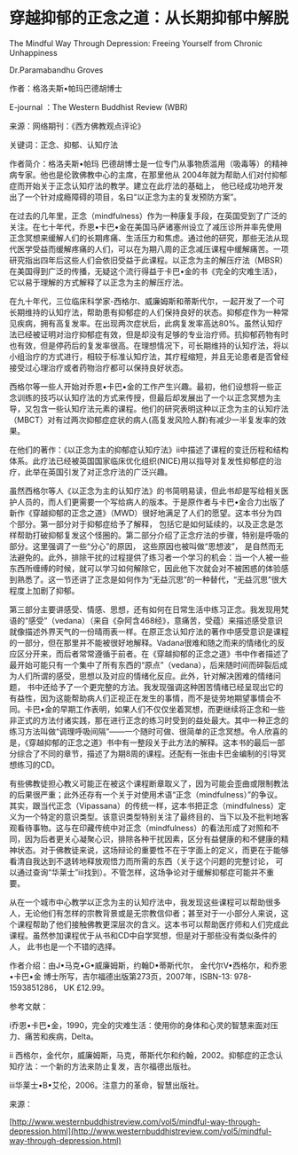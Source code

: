 # 穿越抑郁的正念之道：从长期抑郁中解脱

The Mindful Way Through Depression: Freeing Yourself from Chronic Unhappiness

Dr.Paramabandhu Groves

作者：格洛夫斯•帕玛巴德胡博士

E-journal ：The Western Buddhist Review \(WBR\)

来源：网络期刊：《西方佛教观点评论》

关键词：正念、抑郁、认知疗法

作者简介：格洛夫斯•帕玛 巴德胡博士是一位专门从事物质滥用（吸毒等）的精神病专家。他也是伦敦佛教中心的主席，在那里他从 2004年就为帮助人们对付抑郁症而开始关于正念认知疗法的教学。建立在此疗法的基础上， 他已经成功地开发出了一个针对成瘾障碍的项目，名曰“以正念为主的复发预防方案”。

在过去的几年里，正念（mindfulness）作为一种康复手段，在英国受到了广泛的关注。在七十年代，乔恩•卡巴•金在美国马萨诸塞州设立了减压诊所并率先使用正念冥想来缓解人们的长期疼痛、生活压力和焦虑。通过他的研究，那些无法从现代医学受益而缓解疼痛的人们，可以在为期八周的正念减压课程中缓解痛苦。一项研究指出四年后这些人们会依旧受益于此课程。以正念为主的解压疗法（MBSR）在美国得到广泛的传播，无疑这个流行得益于卡巴•金的书《完全的灾难生活》，它以易于理解的方式解释了以正念为主的解压疗法。

在九十年代，三位临床科学家-西格尔、威廉姆斯和蒂斯代尔，一起开发了一个可长期维持的认知疗法，帮助患有抑郁症的人们保持良好的状态。抑郁症作为一种常见疾病，拥有高复发率。在出现两次症状后，此病复发率高达80%。虽然认知疗法已经被证明对治疗抑郁症有效，但是却没有足够的专业治疗师。抗抑郁药物有时也有效，但是停药后的复发率很高。在理想情况下，可长期维持的认知疗法，将以小组治疗的方式进行，相较于标准认知疗法，其疗程缩短，并且无论患者是否曾经接受过心理治疗或者药物治疗都可以保持良好状态。

西格尔等一些人开始对乔恩•卡巴•金的工作产生兴趣。最初，他们设想将一些正念训练的技巧以认知疗法的方式来传授，但最后却发展出了一个以正念冥想为主导，又包含一些认知疗法元素的课程。他们的研究表明这种以正念为主的认知疗法（MBCT）对有过两次抑郁症症状的病人\(高复发风险人群\)有减少一半复发率的效果。

在他们的著作：《以正念为主的抑郁症认知疗法》ii中描述了课程的变迁历程和结构体系。此疗法已经被英国国家临床优化组织\(NICE\)用以指导对复发性抑郁症的治疗，此举在英国引发了对正念疗法的广泛兴趣。

虽然西格尔等人《以正念为主的认知疗法》的书简明易读，但此书却是写给相关医护人员的，而人们更需要一个写给病人的版本。于是原作者与卡巴•金合力出版了新作《穿越抑郁的正念之道》（MWD）很好地满足了人们的愿望。这本书分为四个部分。第一部分对于抑郁症给予了解释， 包括它是如何延续的，以及正念是怎样帮助打破抑郁复发这个怪圈的。第二部分介绍了正念疗法的步骤，特别是呼吸的部分。这里强调了一些“分心”的原因， 这些原因也被叫做“思想波”， 是自然而无法避免的。此外，排除干扰的过程提供了练习者一个学习的机会：当一个人被一些东西所缠缚的时候，就可以学习如何解除它，因此他下次就会对不被困惑的体验感到熟悉了。这一节还讲了正念是如何作为“无益沉思”的一种替代，“无益沉思”很大程度上加剧了抑郁。

第三部分主要讲感受、情感、思想，还有如何在日常生活中练习正念。我发现用梵语的“感受”（vedana）（来自《杂阿含468经》，意痛苦，受蕴）来描述感受意识就像描述外界天气的一份晴雨表一样。在原正念认知疗法的著作中感受意识是课程的一部分，但在那里并不能被很好地解释。Vadana很难和随之而来的情绪化的反应区分开来，而后者常常遵循于前者。在《穿越抑郁的正念之道》书中作者描述了最开始可能只有一个集中了所有东西的“原点”（vedana），后来随时间而碎裂后成为人们所谓的感受，思想以及对应的情绪化反应。此外，针对解决困难的情绪问题， 书中还给予了一个更完整的方法。我发现强调这种困苦情绪已经呈现出它的有益性，因为这能帮助病人们正视正在发生的事情，而不是徒劳地期望事情会不同。卡巴•金的早期工作表明，如果人们不仅仅坐着冥想，而更继续将正念和一些非正式的方法付诸实践，那在进行正念的练习时受到的益处最大。其中一种正念的练习方法叫做“调理呼吸间隔”——一个随时可做、很简单的正念冥想。令人欣喜的是，《穿越抑郁的正念之道》书中有一整段关于此方法的解释。这本书的最后一部分综合了不同的章节，描述了为期8周的课程。还配有一张由卡巴金编制的引导冥想练习的CD。

有些佛教徒担心教义可能正在被这个课程断章取义了，因为可能会歪曲或限制教法的后果很严重；此外还存有一个关于对使用术语“正念（mindfulness）”的争议。其实，跟当代正念（Vipassana）的传统一样，这本书把正念（mindfulness）定义为一个特定的意识类型。该意识类型特别关注了最终目的、当下以及不批判地客观看待事物。这与在印藏传统中对正念（mindfulness）的看法形成了对照和不同，因为后者更关心凝聚心识，排除各种干扰因素，区分有益健康的和不健康的精神状态。对于佛教徒来说，这场辩论的重要性不在于字面上的定义，而更在于能够看清自我达到不退转地释放观悟力而所需的东西（关于这个问题的完整讨论， 可以通过查询“华莱士”iii找到）。不管怎样，这场争论对于缓解抑郁症可能并不重要。

从在一个城市中心教学以正念为主的认知疗法中，我发现这些课程可以帮助很多人，无论他们有怎样的宗教背景或是无宗教信仰者；甚至对于一小部分人来说，这个课程帮助了他们接触佛教更深层次的含义。这本书可以帮助医疗师和人们完成此课程。虽然参加课程优于从书和CD中自学冥想，但是对于那些没有类似条件的人， 此书也是一个不错的选择。

作者介绍：由J•马克•G•威廉姆斯，约翰D•蒂斯代尔， 金代尔V•西格尔，和乔恩•卡巴•金 博士所写，吉尔福德出版第273页，2007年，ISBN-13: 978-1593851286， UK £12.99。

参考文献：

i乔恩•卡巴•金，1990，完全的灾难生活：使用你的身体和心灵的智慧来面对压力、痛苦和疾病，Delta。

ii 西格尔，金代尔，威廉姆斯，马克，蒂斯代尔和约翰，2002。抑郁症的正念认知疗法：一个新的方法来防止复发，吉尔福德出版社。

iii华莱士•B•艾伦，2006。注意力的革命，智慧出版社。

来源：

[http://www.westernbuddhistreview.com/vol5/mindful-way-through-depression.html](http://www.westernbuddhistreview.com/vol5/mindful-way-through-depression.html)

